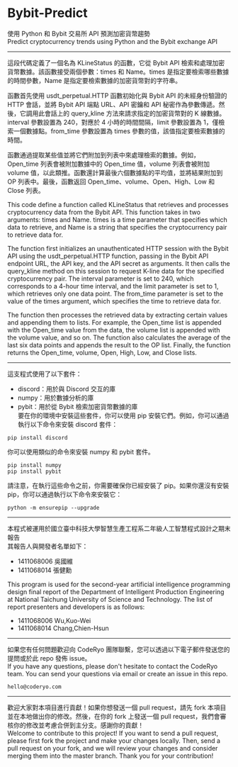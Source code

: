 # Bybit-Predict
使用 Python 和 Bybit 交易所 API 預測加密貨幣趨勢  
Predict cryptocurrency trends using Python and the Bybit exchange API

---
這段代碼定義了一個名為 KLineStatus 的函數，它從 Bybit API 檢索和處理加密貨幣數據。該函數接受兩個參數：times 和 Name。times 是指定要檢索哪些數據的時間參數，Name 是指定要檢索數據的加密貨幣對的字符串。

函數首先使用 usdt_perpetual.HTTP 函數初始化與 Bybit API 的未經身份驗證的 HTTP 會話，並將 Bybit API 端點 URL、API 密鑰和 API 秘密作為參數傳遞。然後，它調用此會話上的 query_kline 方法來請求指定的加密貨幣對的 K 線數據。interval 參數設置為 240，對應於 4 小時的時間間隔，limit 參數設置為 1，僅檢索一個數據點。from_time 參數設置為 times 參數的值，該值指定要檢索數據的時間。

函數通過提取某些值並將它們附加到列表中來處理檢索的數據。例如，Open_time 列表會被附加數據中的 Open_time 值，volume 列表會被附加 volume 值，以此類推。函數還計算最後六個數據點的平均值，並將結果附加到 OP 列表中。最後，函數返回 Open_time、volume、Open、High、Low 和 Close 列表。

This code define a function called KLineStatus that retrieves and processes cryptocurrency data from the Bybit API. This function takes in two arguments: times and Name. times is a time parameter that specifies which data to retrieve, and Name is a string that specifies the cryptocurrency pair to retrieve data for.

The function first initializes an unauthenticated HTTP session with the Bybit API using the usdt_perpetual.HTTP function, passing in the Bybit API endpoint URL, the API key, and the API secret as arguments. It then calls the query_kline method on this session to request K-line data for the specified cryptocurrency pair. The interval parameter is set to 240, which corresponds to a 4-hour time interval, and the limit parameter is set to 1, which retrieves only one data point. The from_time parameter is set to the value of the times argument, which specifies the time to retrieve data for.

The function then processes the retrieved data by extracting certain values and appending them to lists. For example, the Open_time list is appended with the Open_time value from the data, the volume list is appended with the volume value, and so on. The function also calculates the average of the last six data points and appends the result to the OP list. Finally, the function returns the Open_time, volume, Open, High, Low, and Close lists.

---

這支程式使用了以下套件：  
+ discord：用於與 Discord 交互的庫  
+ numpy：用於數據分析的庫  
+ pybit：用於從 Bybit 檢索加密貨幣數據的庫  
要在你的環境中安裝這些套件，你可以使用 pip 安裝它們。例如，你可以通過執行以下命令來安裝 discord 套件：
```
pip install discord
```
你可以使用類似的命令來安裝 numpy 和 pybit 套件。  
```
pip install numpy
pip install pybit
```
請注意，在執行這些命令之前，你需要確保你已經安裝了 pip。如果你還沒有安裝 pip，你可以通過執行以下命令來安裝它：  
```
python -m ensurepip --upgrade
```

---

本程式被運用於國立臺中科技大學智慧生產工程系二年級人工智慧程式設計之期末報告  
其報告人與開發者名單如下：  
+ 1411068006 吳國維  
+ 1411068014 張健勳  

This program is used for the second-year artificial intelligence programming design final report of the Department of Intelligent Production Engineering at National Taichung University of Science and Technology. The list of report presenters and developers is as follows:  
+ 1411068006 Wu,Kuo-Wei
+ 1411068014 Chang,Chien-Hsun
 
---

如果您有任何問題歡迎向 CodeRyo 團隊聯繫，您可以透過以下電子郵件發送您的提問或於此 repo 發佈 issue。  
If you have any questions, please don't hesitate to contact the CodeRyo team. You can send your questions via email or create an issue in this repo.  
```
hello@coderyo.com
```

---

歡迎大家對本項目進行貢獻！如果你想發送一個 pull request，請先 fork 本項目並在本地做出你的修改。然後，在你的 fork 上發送一個 pull request，我們會審核你的修改並考慮合併到主分支。感謝你的貢獻！  
Welcome to contribute to this project! If you want to send a pull request, please first fork the project and make your changes locally. Then, send a pull request on your fork, and we will review your changes and consider merging them into the master branch. Thank you for your contribution!  
